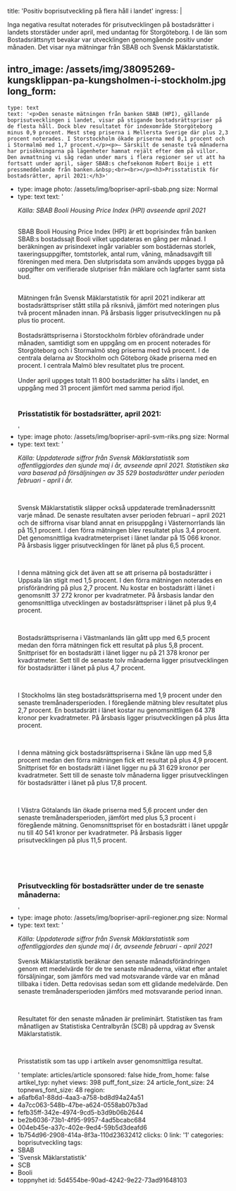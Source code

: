 title: 'Positiv boprisutveckling på flera håll i landet'
ingress: |
  <p>Inga negativa resultat noterades för prisutvecklingen på bostadsrätter i landets storstäder under april, med undantag för Storgöteborg. I de län som Bostadsrättsnytt bevakar var utvecklingen genomgående positiv under månaden. Det visar nya mätningar från SBAB och Svensk Mäklarstatistik.
  </p>
  
intro_image: /assets/img/38095269-kungsklippan-pa-kungsholmen-i-stockholm.jpg
long_form:
  -
    type: text
    text: '<p>Den senaste mätningen från banken SBAB (HPI), gällande boprisutvecklingen i landet, visar på stigande bostadsrättspriser på de flesta håll. Dock blev resultatet för indexområde Storgöteborg minus 0,9 procent. Mest steg priserna i Mellersta Sverige där plus 2,3 procent noterades. I Storstockholm ökade priserna med 0,1 procent och i Stormalmö med 1,7 procent.</p><p>– Särskilt de senaste två månaderna har prisökningarna på lägenheter hamnat rejält efter dem på villor. Den avmattning vi såg redan under mars i flera regioner ser ut att ha fortsatt under april, säger SBAB:s chefsekonom Robert Boije i ett pressmeddelande från banken.&nbsp;<br><br></p><h3>Prisstatistik för bostadsrätter, april 2021:</h3>'
  -
    type: image
    photo: /assets/img/bopriser-april-sbab.png
    size: Normal
  -
    type: text
    text: '<p><i>Källa: SBAB Booli Housing Price Index (HPI) avseende april 2021<br><br></i></p><p>SBAB Booli Housing Price Index (HPI) är ett boprisindex från banken SBAB:s bostadssajt Booli vilket uppdateras en gång per månad. I beräkningen av prisindexet ingår variabler som bostädernas storlek, taxeringsuppgifter, tomtstorlek, antal rum, våning, månadsavgift till föreningen med mera. Den slutprisdata som används uppges bygga på uppgifter om verifierade slutpriser från mäklare och lagfarter samt sista bud.<br><br></p><p>Mätningen från Svensk Mäklarstatistik för april 2021 indikerar att bostadsrättspriser stått stilla på riksnivå, jämfört med noteringen plus två procent månaden innan. På årsbasis ligger prisutvecklingen nu på plus tio procent. <br><br>Bostadsrättspriserna i Storstockholm förblev oförändrade under månaden, samtidigt som en uppgång om en procent noterades för Storgöteborg och i Stormalmö steg priserna med två procent. I de centrala delarna av Stockholm och Göteborg ökade priserna med en procent. I centrala Malmö blev resultatet plus tre procent. <br><br>Under april uppges totalt 11 800 bostadsrätter ha sålts i landet, en uppgång med 31 procent jämfört med samma period ifjol.&nbsp;<br><br></p><h3>Prisstatistik för bostadsrätter, april 2021:&nbsp;</h3>'
  -
    type: image
    photo: /assets/img/bopriser-april-svm-riks.png
    size: Normal
  -
    type: text
    text: '<p><i>Källa: Uppdaterade siffror från Svensk Mäklarstatistik som offentliggjordes den sjunde maj i år, avseende april 2021. Statistiken ska vara baserad på försäljningen av 35 529 bostadsrätter under perioden februari - april i år.&nbsp; &nbsp;</i><br></p><p><i><br></i></p><p>Svensk Mäklarstatistik släpper också uppdaterade tremånaderssnitt varje månad. De senaste resultaten avser perioden februari – april 2021 och de siffrorna visar bland annat en prisuppgång i Västernorrlands län på 15,1 procent. I den förra mätningen blev resultatet plus 3,4 procent. Det genomsnittliga kvadratmeterpriset i länet landar på 15 066 kronor. På årsbasis ligger prisutvecklingen för länet på plus 6,5 procent.</p><p>&nbsp;<br></p><p>I denna mätning gick det även att se att priserna på bostadsrätter i Uppsala län stigit med 1,5 procent. I den förra mätningen noterades en prisförändring på plus 2,7 procent. Nu kostar en bostadsrätt i länet i genomsnitt 37 272 kronor per kvadratmeter. På årsbasis landar den genomsnittliga utvecklingen av bostadsrättspriser i länet på plus 9,4 procent.</p><p>&nbsp;<br></p><p>Bostadsrättspriserna i Västmanlands län gått upp med 6,5 procent medan den förra mätningen fick ett resultat på plus 5,8 procent. Snittpriset för en bostadsrätt i länet ligger nu på 21 378 kronor per kvadratmeter. Sett till de senaste tolv månaderna ligger prisutvecklingen för bostadsrätter i länet på plus 4,7 procent.</p><p>&nbsp;<br></p><p>I Stockholms län steg bostadsrättspriserna med 1,9 procent under den senaste tremånadersperioden. I föregående mätning blev resultatet plus 2,7 procent. En bostadsrätt i länet kostar nu genomsnittligen 64 378 kronor per kvadratmeter. På årsbasis ligger prisutvecklingen på plus åtta procent.</p><p>&nbsp;<br></p><p>I denna mätning gick bostadsrättspriserna i Skåne län upp med 5,8 procent medan den förra mätningen fick ett resultat på plus 4,9 procent. Snittpriset för en bostadsrätt i länet ligger nu på 31 629 kronor per kvadratmeter. Sett till de senaste tolv månaderna ligger prisutvecklingen för bostadsrätter i länet på plus 17,8 procent.</p><p>&nbsp;<br></p><p>I Västra Götalands län ökade priserna med 5,6 procent under den senaste tremånadersperioden, jämfört med plus 5,3 procent i föregående mätning. Genomsnittspriset för en bostadsrätt i länet uppgår nu till 40 541 kronor per kvadratmeter. På årsbasis ligger prisutvecklingen på plus 11,5 procent.</p><p><br></p><p><br></p><h3>Prisutveckling för bostadsrätter under de tre senaste månaderna:&nbsp;</h3>'
  -
    type: image
    photo: /assets/img/bopriser-april-regioner.png
    size: Normal
  -
    type: text
    text: '<p><i>Källa: Uppdaterade siffror från Svensk Mäklarstatistik som offentliggjordes den sjunde maj i år, avseende februari - april 2021<br></i><br>Svensk Mäklarstatistik beräknar den senaste månadsförändringen genom ett medelvärde för de tre senaste månaderna, viktat efter antalet försäljningar, som jämförs med vad motsvarande värde var en månad tillbaka i tiden. Detta redovisas sedan som ett glidande medelvärde. Den senaste tremånadersperioden jämförs med motsvarande period innan.&nbsp;</p><p><br></p><p>Resultatet för den senaste månaden är preliminärt. Statistiken tas fram månatligen av Statistiska Centralbyrån (SCB) på uppdrag av Svensk Mäklarstatistik.&nbsp;&nbsp;</p><p><br></p><p>Prisstatistik som tas upp i artikeln avser genomsnittliga resultat.</p>'
template: articles/article
sponsored: false
hide_from_home: false
artikel_typ: nyhet
views: 398
puff_font_size: 24
article_font_size: 24
topnews_font_size: 48
region:
  - a6afb6a1-88dd-4aa3-a758-bd8d94a24a51
  - 4a7cc063-548b-47be-a624-0558ab07b3ad
  - fefb35ff-342e-4974-9cd5-b3d9b06b2644
  - be2b6036-73b1-4f95-9957-4ad5bcabc684
  - 004eb45e-a37c-402e-9ed4-59b5d3deafd6
  - 1b754d96-2908-414a-8f3a-110d23632412
clicks: 0
link: '1'
categories: boprisutveckling
tags:
  - SBAB
  - 'Svensk Mäklarstatistik'
  - SCB
  - Booli
  - toppnyhet
id: 5d4554be-90ad-4242-9e22-73ad91648103
